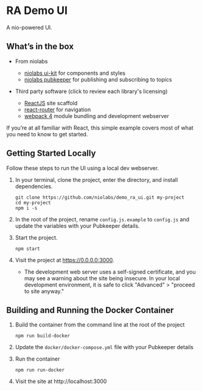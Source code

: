 # RA Demo UI

A nio-powered UI.

## What’s in the box

- From niolabs
    - [niolabs ui-kit](https://uikit.niolabs.com/) for components and styles
    - [niolabs pubkeeper](https://niolabs.com/product/pubkeeper) for publishing and subscribing to topics

- Third party software (click to review each library's licensing)
    - [ReactJS](https://reactjs.org/) site scaffold
    - [react-router](https://reacttraining.com/react-router/) for navigation
    - [webpack 4](https://webpack.js.org/) module bundling and development webserver

If you’re at all familiar with React, this simple example covers most of what you need to know to get started.

## Getting Started Locally

Follow these steps to run the UI using a local dev webserver.

1. In your terminal, clone the project, enter the directory, and install dependencies.
    ```
    git clone https://github.com/niolabs/demo_ra_ui.git my-project
    cd my-project
    npm i -s
    ```

1. In the root of the project, rename `config.js.example` to `config.js` and update the variables with your Pubkeeper details.

1. Start the project.
    ```
    npm start
    ```

1. Visit the project at https://0.0.0.0:3000.
    - The development web server uses a self-signed certificate, and you may see a warning about the site being insecure. In your local development environment, it is safe to click "Advanced" > "proceed to site anyway."

## Building and Running the Docker Container

1. Build the container from the command line at the root of the project

    ```
    npm run build-docker
    ```

1. Update the `docker/docker-compose.yml` file with your Pubkeeper details

1. Run the container

    ```
    npm run run-docker
    ```

1. Visit the site at http://localhost:3000

